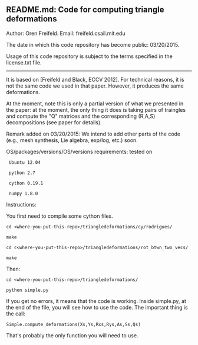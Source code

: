 README.md: Code for computing triangle deformations
--------------------------

Author: Oren Freifeld.
Email: freifeld.csail.mit.edu

The date in which this code repository has become public: 03/20/2015.

Usage of this code repository is subject to the terms specified in the license.txt file.
_____________________________________________________________________________



It is based on [Freifeld and Black, ECCV 2012].
For technical reasons, it is not the same code we used in that paper. However, it produces the same deformations.

At the moment, note this is only a partial version of what we presented in the paper: at the moment, the only thing it does is taking pairs of traingles and compute the "Q" matrices and the corresponding (R,A,S) decompositions (see paper for details). 

Remark added on 03/20/2015: 
We intend to add other parts of the code (e.g., mesh synthesis, Lie algebra, exp/log, etc.) soon.



OS/packages/versions/OS/versions requirements: tested on 

	 Ubuntu 12.04

	 python 2.7
	 
	 cython 0.19.1
	 
	 numpy 1.8.0
 
Instructions:

You first need to compile some cython files.

	cd <where-you-put-this-repo>/triangledeformations/cy/rodrigues/

	make

	cd c<where-you-put-this-repo>/triangledeformations/rot_btwn_two_vecs/

	make

Then:

	cd <where-you-put-this-repo>/triangledeformations/

	python simple.py

If you get no errors, it means that the code is working. 
Inside simple.py, at the end of the file, you will see how to use the code. 
The important thing is the call:

	Simple.compute_deformations(Xs,Ys,Rxs,Rys,As,Ss,Qs)    

That's probably the only function you will need to use.






